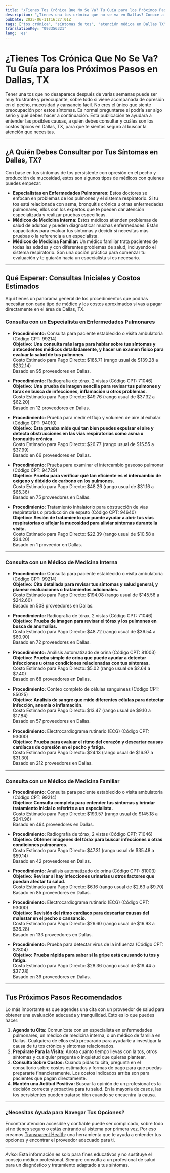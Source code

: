```yaml
---
title: "¿Tienes Tos Crónica Que No Se Va? Tu Guía para los Próximos Pasos en Dallas, TX"
description: "¿Tienes una tos crónica que no se va en Dallas? Conoce a quién acudir, qué pruebas puedes esperar y los costos estimados para ayudarte a tomar la mejor decisión."
pubDate: 2025-06-11T16:27:01Z
tags: ["tos crónica", "síntomas de tos", "atención médica en Dallas TX", "cuidado pulmonar", "costos médicos"]
translationKey: "093356321"
lang: 'es'
---
```


# ¿Tienes Tos Crónica Que No Se Va? Tu Guía para los Próximos Pasos en Dallas, TX

Tener una tos que no desaparece después de varias semanas puede ser muy frustrante y preocupante, sobre todo si viene acompañada de opresión en el pecho, mucosidad y cansancio fácil. No eres el único que siente preocupación por estos síntomas. Es normal preguntarse si podría ser algo serio y qué debes hacer a continuación. Esta publicación te ayudará a entender las posibles causas, a quién debes consultar y cuáles son los costos típicos en Dallas, TX, para que te sientas seguro al buscar la atención que necesitas.

---

## ¿A Quién Debes Consultar por Tus Síntomas en Dallas, TX?

Con base en tus síntomas de tos persistente con opresión en el pecho y producción de mucosidad, estos son algunos tipos de médicos con quienes puedes empezar:

- **Especialistas en Enfermedades Pulmonares:** Estos doctores se enfocan en problemas de los pulmones y el sistema respiratorio. Si tu tos está relacionada con asma, bronquitis crónica u otras enfermedades pulmonares, ellos son los expertos que te pueden dar atención especializada y realizar pruebas específicas.
- **Médicos de Medicina Interna:** Estos médicos atienden problemas de salud de adultos y pueden diagnosticar muchas enfermedades. Están capacitados para evaluar tus síntomas y decidir si necesitas más pruebas o la referencia a un especialista.
- **Médicos de Medicina Familiar:** Un médico familiar trata pacientes de todas las edades y con diferentes problemas de salud, incluyendo el sistema respiratorio. Son una opción práctica para comenzar tu evaluación y te guiarán hacia un especialista si es necesario.

---

## Qué Esperar: Consultas Iniciales y Costos Estimados

Aquí tienes un panorama general de los procedimientos que podrías necesitar con cada tipo de médico y los costos aproximados si vas a pagar directamente en el área de Dallas, TX.

### Consulta con un Especialista en Enfermedades Pulmonares

- **Procedimiento:** Consulta para paciente establecido o visita ambulatoria (Código CPT: 99214)  
  **Objetivo:** **Una consulta más larga para hablar sobre tus síntomas y antecedentes médicos detalladamente, y hacer un examen físico para evaluar la salud de tus pulmones.**  
  Costo Estimado para Pago Directo: $185.71 (rango usual de $139.28 a $232.14)  
  Basado en 95 proveedores en Dallas.

- **Procedimiento:** Radiografía de tórax, 2 vistas (Código CPT: 71046)  
  **Objetivo:** **Una prueba de imagen sencilla para revisar tus pulmones y tórax en busca de infecciones, inflamación u otros problemas.**  
  Costo Estimado para Pago Directo: $49.76 (rango usual de $37.32 a $62.20)  
  Basado en 12 proveedores en Dallas.

- **Procedimiento:** Prueba para medir el flujo y volumen de aire al exhalar (Código CPT: 94010)  
  **Objetivo:** **Esta prueba mide qué tan bien puedes expulsar el aire y detecta obstrucciones en las vías respiratorias como asma o bronquitis crónica.**  
  Costo Estimado para Pago Directo: $26.77 (rango usual de $15.55 a $37.99)  
  Basado en 66 proveedores en Dallas.

- **Procedimiento:** Prueba para examinar el intercambio gaseoso pulmonar (Código CPT: 94729)  
  **Objetivo:** **Prueba para verificar qué tan eficiente es el intercambio de oxígeno y dióxido de carbono en los pulmones.**  
  Costo Estimado para Pago Directo: $48.26 (rango usual de $31.16 a $65.36)  
  Basado en 75 proveedores en Dallas.

- **Procedimiento:** Tratamiento inhalatorio para obstrucción de vías respiratorias o producción de esputo (Código CPT: 94640)  
  **Objetivo:** **Sesión de tratamiento que puede ayudar a abrir tus vías respiratorias o aflojar la mucosidad para aliviar síntomas durante la visita.**  
  Costo Estimado para Pago Directo: $22.39 (rango usual de $10.58 a $34.20)  
  Basado en 1 proveedor en Dallas.

---

### Consulta con un Médico de Medicina Interna

- **Procedimiento:** Consulta para paciente establecido o visita ambulatoria (Código CPT: 99214)  
  **Objetivo:** **Cita detallada para revisar tus síntomas y salud general, y planear evaluaciones o tratamientos adicionales.**  
  Costo Estimado para Pago Directo: $194.08 (rango usual de $145.56 a $242.60)  
  Basado en 508 proveedores en Dallas.

- **Procedimiento:** Radiografía de tórax, 2 vistas (Código CPT: 71046)  
  **Objetivo:** **Prueba de imagen para revisar el tórax y los pulmones en busca de anomalías.**  
  Costo Estimado para Pago Directo: $48.72 (rango usual de $36.54 a $60.90)  
  Basado en 72 proveedores en Dallas.

- **Procedimiento:** Análisis automatizado de orina (Código CPT: 81003)  
  **Objetivo:** **Prueba simple de orina que puede ayudar a detectar infecciones u otras condiciones relacionadas con tus síntomas.**  
  Costo Estimado para Pago Directo: $5.02 (rango usual de $2.64 a $7.40)  
  Basado en 68 proveedores en Dallas.

- **Procedimiento:** Conteo completo de células sanguíneas (Código CPT: 85025)  
  **Objetivo:** **Análisis de sangre que mide diferentes células para detectar infección, anemia o inflamación.**  
  Costo Estimado para Pago Directo: $13.47 (rango usual de $9.10 a $17.84)  
  Basado en 57 proveedores en Dallas.

- **Procedimiento:** Electrocardiograma rutinario (ECG) (Código CPT: 93000)  
  **Objetivo:** **Prueba para evaluar el ritmo del corazón y descartar causas cardíacas de opresión en el pecho y fatiga.**  
  Costo Estimado para Pago Directo: $24.13 (rango usual de $16.97 a $31.30)  
  Basado en 212 proveedores en Dallas.

---

### Consulta con un Médico de Medicina Familiar

- **Procedimiento:** Consulta para paciente establecido o visita ambulatoria (Código CPT: 99214)  
  **Objetivo:** **Consulta completa para entender tus síntomas y brindar tratamiento inicial o referirte a un especialista.**  
  Costo Estimado para Pago Directo: $193.57 (rango usual de $145.18 a $241.96)  
  Basado en 494 proveedores en Dallas.

- **Procedimiento:** Radiografía de tórax, 2 vistas (Código CPT: 71046)  
  **Objetivo:** **Obtener imágenes del tórax para buscar infecciones u otras condiciones pulmonares.**  
  Costo Estimado para Pago Directo: $47.31 (rango usual de $35.48 a $59.14)  
  Basado en 42 proveedores en Dallas.

- **Procedimiento:** Análisis automatizado de orina (Código CPT: 81003)  
  **Objetivo:** **Revisar si hay infecciones urinarias u otros factores que puedan afectar tu salud.**  
  Costo Estimado para Pago Directo: $6.16 (rango usual de $2.63 a $9.70)  
  Basado en 85 proveedores en Dallas.

- **Procedimiento:** Electrocardiograma rutinario (ECG) (Código CPT: 93000)  
  **Objetivo:** **Revisión del ritmo cardíaco para descartar causas del malestar en el pecho o cansancio.**  
  Costo Estimado para Pago Directo: $26.60 (rango usual de $16.93 a $36.28)  
  Basado en 133 proveedores en Dallas.

- **Procedimiento:** Prueba para detectar virus de la influenza (Código CPT: 87804)  
  **Objetivo:** **Prueba rápida para saber si la gripe está causando tu tos y fatiga.**  
  Costo Estimado para Pago Directo: $28.36 (rango usual de $19.44 a $37.28)  
  Basado en 39 proveedores en Dallas.

---

## Tus Próximos Pasos Recomendados

Lo más importante es que agendes una cita con un proveedor de salud para obtener una evaluación adecuada y tranquilidad. Esto es lo que puedes hacer:

1. **Agenda tu Cita:** Comunícate con un especialista en enfermedades pulmonares, un médico de medicina interna, o un médico de familia en Dallas. Cualquiera de ellos está preparado para ayudarte a investigar la causa de tu tos crónica y síntomas relacionados.
2. **Prepárate Para la Visita:** Anota cuánto tiempo llevas con la tos, otros síntomas y cualquier pregunta o inquietud que quieras plantear.
3. **Consulta Sobre Costos:** Cuando pidas tu cita, pregunta en el consultorio sobre costos estimados y formas de pago para que puedas prepararte financieramente. Los costos indicados arriba son para pacientes que pagan directamente.
4. **Mantén una Actitud Positiva:** Buscar la opinión de un profesional es la decisión correcta y proactiva para tu salud. En la mayoría de casos, las tos persistentes pueden tratarse bien cuando se encuentra la causa.

---

### ¿Necesitas Ayuda para Navegar Tus Opciones?

Encontrar atención accesible y confiable puede ser complicado, sobre todo si no tienes seguro o estás entrando al sistema por primera vez. Por eso creamos [Transparent Health](https://transparenthealth.ai): una herramienta que te ayuda a entender tus opciones y encontrar el proveedor adecuado para ti.

---

*Aviso:* Esta información es solo para fines educativos y no sustituye el consejo médico profesional. Siempre consulta a un profesional de salud para un diagnóstico y tratamiento adaptado a tus síntomas.